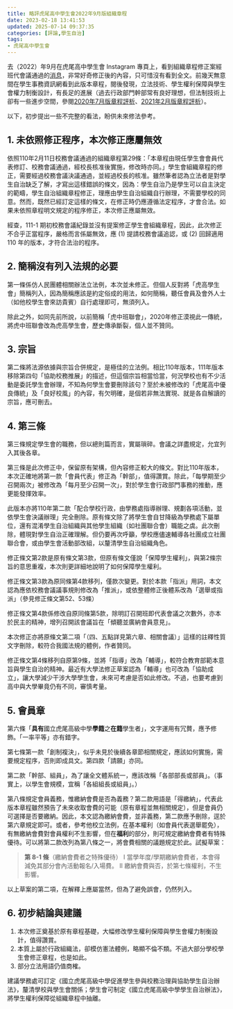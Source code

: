```yaml
---
title: 略評虎尾高中學生會2022年9月版組織章程
date: 2023-02-18 13:41:53
updated: 2025-07-14 09:37:35
categories: [評論,學生自治]
tags:
- 虎尾高中學生會
---
```


去（2022）年9月在虎尾高中學生會 Instagram 專頁上，看到組織章程修正案經班代會議通過的[消息](https://www.instagram.com/p/Cj0FrDaPSEs/)，非常好奇修正後的內容，只可惜沒有看到全文。前幾天無意間在學生事務資訊網看到此版本章程，閱後發現，立法技術、學生權利保障與學生會權力制衡設計，有長足的進展（過去行政部門幹部常有良好理想，但法制技術上卻有一些進步空間，參閱[2020年7月版章程評析](/blog/hwshsa-2020-july.html)、[2021年2月版章程評析](/blog/hwshsa-2021-february.html)）。

以下，初步提出一些不完整的看法，盼供未來修法參考。

## 1. 未依照修正程序，本次修正應屬無效

依照110年2月11日校務會議通過的組織章程第29條：「本章程由現任學生會會員代表修訂、校務會議通過，經校長核准後實施，修改時亦同。」學生會組織章程的修正，需要經過校務會議決議通過，並經過校長的核准。雖然筆者認為立法者是對學生自治缺乏了解，才寫出這樣錯誤的條文，因為：學生自治乃是學生可以自主決定的範疇，學生自治組織章程修正，理應由學生自治組織自行辦理，不需要學校的同意。然而，既然已經訂定這樣的條文，在修正時仍應遵循法定程序，才會合法。如果未依照章程明文規定的程序修正，本次修正應屬無效。

經查，111-1 期初校務會議紀錄並沒有提案修正學生會組織章程，因此，此次修正不合乎正當程序，嚴格而言係屬無效，應 (1) 提請校務會議追認，或 (2) 回歸適用 110 年的版本，才符合法治的程序。

## 2. 簡稱沒有列入法規的必要

第一條係仿人民團體相關辦法立法例，本次並未修正。但個人反對將「虎高學生會」簡稱列入，因為簡稱應該是約定俗成的用法，如何簡稱，聽任會員及會外人士（如他校學生會來訪貴賓）自行處理即可，無須列入。

除此之外，如同先前所說，以前簡稱「虎中班聯會」，2020年修正漠視此一傳統，將虎中班聯會改為虎高學生會，歷史傳承斷裂，個人並不贊同。

## 3. 宗旨

第二條將法源依據與宗旨合併規定，是極佳的立法例。相比110年版本，111年版本移除第四句「協助校務推展」的描述，但這個宗旨相當恰當，何況學校也有不少活動是委託學生會辦理，不知為何學生會要刪除該句？至於未被修改的「虎尾高中優良傳統」及「良好校風」的內容，有欠明確，是個若非無法實現、就是各自解讀的宗旨，應可刪去。

## 4. 第三條

第三條規定學生會的職務，但以總則篇而言，實屬瑣碎。會議之詳盡規定，允宜列入其後各章。

第三條是此次修正中，保留原有架構，但內容修正較大的條文。對比110年版本，本次正確地將第一款「會員代表」修正為「幹部」，值得讚賞。除此，「每學期至少召開兩次」被修改為「每月至少召開一次」，對於學生會行政部門事務的推動，應更能發揮效率。

此版本亦將110年第二款「配合學校行政，由學務處指導辦理、規劃各項活動，並依學生會決議辦理」完全刪除。原有條文除了將學生會自甘降級為學務處下屬單位，還有混淆學生自治組織與其他學生組織（如社團聯合會）職能之虞。此次刪除，體現對學生自治正確理解。但仍要再次呼籲，學校應儘速輔導各社團成立社團聯合會，或由學生會活動部改組，以釐清學生自治組織角色。

修正條文第2款是原有條文第3款，但原有條文僅說「保障學生權利」，與第2條宗旨的意思重複，本次則更詳細地說明了如何保障學生權利。

修正條文第3款為原同條第4款移列，僅款次變更。對於本款「指派」用詞，本文認為應依校務會議議事規則修改為「推派」，或依整體修正後體系改為「選舉或指派」（參見修正條文第52、53條）

修正條文第4款係修改自原同條第5款，除明訂召開班即代表會議之次數外，亦本於民主的精神，增列召開該會議旨在「傾聽並廣納會員意見」。

本次修正亦將原條文第二項「（四、五點詳見第六章、相關會議）」這樣的註釋性質文字刪除，較符合我國法規的體例，作者贊同。

修正條文第4條移列自原第9條，並將「指導」改為「輔導」，較符合教育部範本意旨與學生自治的精神。最近有大學法修正草案認為「輔導」也可改為「協助成立」，讓大學減少干涉大學學生會，未來可考慮是否如此修改。不過，也要考慮到高中與大學畢竟仍有不同，審慎考量。

## 5. 會員章

第六條「**具有**國立虎尾高級中學**學籍**之**在籍**學生者」，文字運用有冗贅，應予修飾。「一率平等」亦有錯字。

第七條第一款「創制複決」，似乎未見於後續各章節相關規定，應該如何實施，需要規定程序，否則即成具文。第四款「請願」亦同。

第二款「幹部、組員」，為了讓全文體系統一，應該改稱「各部部長或部員」。（事實上，以學生會規模，宜稱「各組組長或組員」。）

第八條規定會員義務，惟繳納會費是否為義務？第二款用語是「得繳納」，代表此版本章程雖然預告了未來收取會費的可能（原有章程並無相關規定），但是會員仍可選擇是否要繳納。因此，本文認為繳納會費，並非義務，第二款應予刪除，逕於第六章規定即可。或者，參考他校立法例，在基本權利（如會員代表選舉罷免），有無繳納會費對會員權利不生影響，但在**福利**的部分，則可規定繳納會費者有特殊優待。可以將第二款改列為第八條之一，將會費相關的議題規定於此。試擬草案：

> **第 8-1 條**（繳納會費者之特殊優待）
> I 當學年度/學期繳納會費者，本會得減免其部分會內活動報名/入場費。
> II 繳納會費與否，於第七條權利，不生影響。

以上草案的第二項，在解釋上應屬當然，但為了避免誤會，仍然列入。

## 6. 初步結論與建議

1. 本次修正奠基於原有章程基礎，大幅修改學生權利保障與學生會權力制衡設計，值得讚賞。
2. 本質上屬於行政組織法，卻模仿憲法體例，略顯不倫不類。不過大部分學校學生會修正章程，也是如此。
3. 部分立法用語仍值商榷。

建議學務處可訂定《國立虎尾高級中學促進學生參與校務治理與協助學生自治辦法》，釐清學校與學生會關係；學生會可制定《國立虎尾高級中學學生自治辦法》，將學生權利保障從組織章程中抽離。
